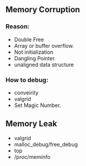 ## Memory Corruption
### Reason:
- Double Free
- Array or buffer overflow.
- Not initialization
- Dangling Pointer.
- unaligned data structure

### How to debug:
 - conveirity
 - valgrid
 - Set Magic Number.

## Memory Leak
 - valgrid
 - malloc_debug/free_debug
 - top
 - /proc/meminfo

